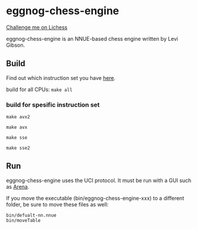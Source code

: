 # eggnog-chess-engine

[Challenge me on Lichess](https://lichess.org/@/eggnog-chess-engine)

eggnog-chess-engine is an NNUE-based chess engine written by Levi Gibson.

## Build

Find out which instruction set you have [here](https://www.intel.com/content/www/us/en/support/articles/000057621/processors.html).

build for all CPUs:
`make all`

### build for spesific instruction set

`make avx2`

`make avx`

`make sse`

`make sse2`

## Run
eggnog-chess-engine uses the UCI protocol. It must be run with a GUI such as [Arena](http://www.playwitharena.de/).

If you move the executable (bin/eggnog-chess-engine-xxx) to a different folder, be sure to move these files as well:

    bin/defualt-nn.nnue
    bin/moveTable

